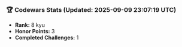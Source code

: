 ### 🏆 Codewars Stats (Updated: 2025-09-09 23:07:19 UTC)

- **Rank:** 8 kyu
- **Honor Points:** 3
- **Completed Challenges:** 1

